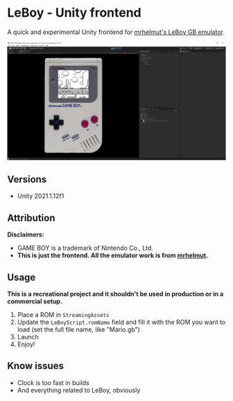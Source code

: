 # LeBoy - Unity frontend

A quick and experimental Unity frontend for [mrhelmut's LeBoy GB emulator](https://github.com/mrhelmut/LeBoy).

![Screenshot](./screenshot.png)

## Versions

- Unity 2021.1.12f1

## Attribution

**Disclaimers:**

- GAME BOY is a trademark of Nintendo Co., Ltd.
- **This is just the frontend. All the emulator work is from [mrhelmut](https://github.com/mrhelmut/LeBoy).**

## Usage

**This is a recreational project and it shouldn't be used in production or in a commercial setup.**

1. Place a ROM in `StreamingAssets`
2. Update the `LeBoyScript.romName` field and fill it with the ROM you want to load (set the full file name, like "Mario.gb")
3. Launch
4. Enjoy!

## Know issues

- Clock is too fast in builds
- And everything related to LeBoy, obviously
